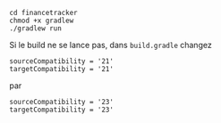 ```
cd financetracker
chmod +x gradlew
./gradlew run
```

Si le build ne se lance pas, dans `build.gradle` changez 

```
sourceCompatibility = '21'
targetCompatibility = '21'
```

par 

```
sourceCompatibility = '23'
targetCompatibility = '23'
```
